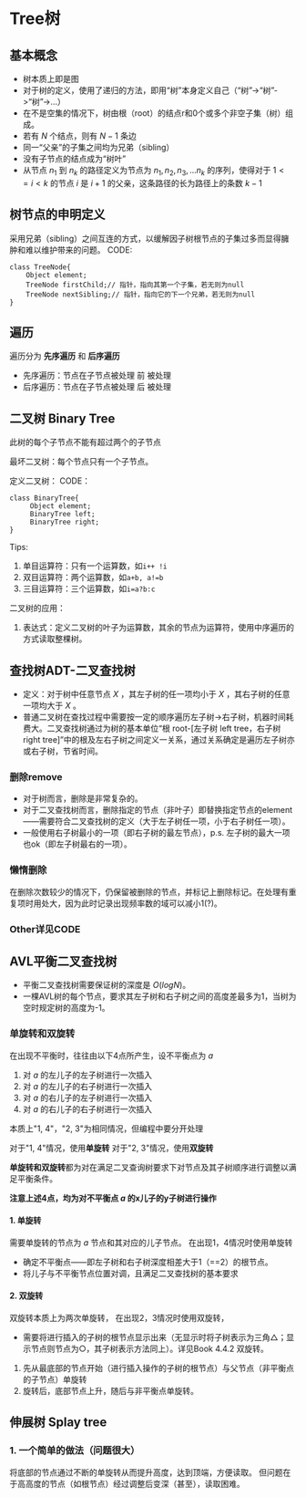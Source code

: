 # Tree树

## 基本概念
- 树本质上即是图
- 对于树的定义，使用了递归的方法，即用“树”本身定义自己（“树”->“树”->“树”->...）
- 在不是空集的情况下，树由根（root）的结点r和0个或多个非空子集（树）组成。
- 若有 $N$ 个结点，则有 $N-1$ 条边
- 同一“父亲”的子集之间均为兄弟（sibling）
- 没有子节点的结点成为“树叶”
- 从节点 $n_1$ 到 $n_k$ 的路径定义为节点为 $n_1, n_2, n_3, ...n_k$ 的序列，使得对于 $1<=i<k$ 的节点 $i$ 是 $i+1$ 的父亲，这条路径的长为路径上的条数 $k-1$  

## 树节点的申明定义
采用兄弟（sibling）之间互连的方式，以缓解因子树根节点的子集过多而显得臃肿和难以维护带来的问题。
CODE:
```
class TreeNode{
    Object element;
    TreeNode firstChild;// 指针，指向其第一个子集，若无则为null
    TreeNode nextSibling;// 指针，指向它的下一个兄弟，若无则为null
}
```

## 遍历
遍历分为 **先序遍历** 和 **后序遍历** 
- 先序遍历：节点在子节点被处理 前 被处理
- 后序遍历：节点在子节点被处理 后 被处理

## 二叉树 Binary Tree
此树的每个子节点不能有超过两个的子节点

最坏二叉树：每个节点只有一个子节点。

定义二叉树：
CODE：
```
class BinaryTree{
     Object element;
     BinaryTree left;
     BinaryTree right;
}
```

Tips:
1. 单目运算符：只有一个运算数，如`i++ !i`
2. 双目运算符：两个运算数，如`a+b, a!=b`
3. 三目运算符：三个运算数，如`i=a?b:c`

二叉树的应用：
1. 表达式：定义二叉树的叶子为运算数，其余的节点为运算符，使用中序遍历的方式读取整棵树。

## 查找树ADT-二叉查找树
- 定义：对于树中任意节点 $X$ ，其左子树的任一项均小于 $X$ ，其右子树的任意一项均大于 $X$ 。
- 普通二叉树在查找过程中需要按一定的顺序遍历左子树->右子树，机器时间耗费大。二叉查找树通过为树的基本单位“根 root-[左子树 left tree，右子树 right tree]”中的根及左右子树之间定义一关系，通过关系确定是遍历左子树亦或右子树，节省时间。

### 删除remove
- 对于树而言，删除是非常复杂的。
- 对于二叉查找树而言，删除指定的节点（非叶子）即替换指定节点的element——需要符合二叉查找树的定义（大于左子树任一项，小于右子树任一项）。
- 一般使用右子树最小的一项（即右子树的最左节点），p.s. 左子树的最大一项也ok（即左子树最右的一项）。

### 懒惰删除
在删除次数较少的情况下，仍保留被删除的节点，并标记上删除标记。在处理有重复项时用处大，因为此时记录出现频率数的域可以减小1(?)。

### Other详见CODE

## AVL平衡二叉查找树
- 平衡二叉查找树需要保证树的深度是 $O(logN)$。
- 一棵AVL树的每个节点，要求其左子树和右子树之间的高度差最多为1，当树为空时规定树的高度为-1。

### 单旋转和双旋转
在出现不平衡时，往往由以下4点所产生，设不平衡点为 $a$
1. 对 $a$ 的左儿子的左子树进行一次插入
2. 对 $a$ 的左儿子的右子树进行一次插入
3. 对 $a$ 的右儿子的左子树进行一次插入
4. 对 $a$ 的右儿子的右子树进行一次插入

本质上"1, 4"，"2, 3"为相同情况，但编程中要分开处理

对于"1, 4"情况，使用**单旋转**
对于"2, 3"情况，使用**双旋转**

**单旋转和双旋转**都为对在满足二叉查询树要求下对节点及其子树顺序进行调整以满足平衡条件。

**注意上述4点，均为对不平衡点 $a$ 的x儿子的y子树进行操作**

#### 1. 单旋转
需要单旋转的节点为 $a$ 节点和其对应的儿子节点。
在出现1，4情况时使用单旋转
- 确定不平衡点——即左子树和右子树深度相差大于1（==2）的根节点。
- 将儿子与不平衡节点位置对调，且满足二叉查找树的基本要求

#### 2. 双旋转
双旋转本质上为两次单旋转，
在出现2，3情况时使用双旋转，
- 需要将进行插入的子树的根节点显示出来（无显示时将子树表示为三角△；显示节点则节点为○，其子树表示方法同上）。详见Book 4.4.2 双旋转。
1. 先从最底部的节点开始（进行插入操作的子树的根节点）与父节点（非平衡点的子节点）单旋转
2. 旋转后，底部节点上升，随后与非平衡点单旋转。 

## 伸展树 Splay tree
### 1. 一个简单的做法（问题很大）
将底部的节点通过不断的单旋转从而提升高度，达到顶端，方便读取。
但问题在于高高度的节点（如根节点）经过调整后变深（甚至），读取困难。

